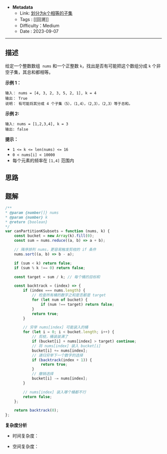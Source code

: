 - **Metadata**
	- Link: [划分为k个相等的子集](https://leetcode.cn/problems/partition-to-k-equal-sum-subsets/description/ "https://leetcode.cn/problems/partition-to-k-equal-sum-subsets/description/")
	- Tags : [[回溯]]
	- Difficulty：Medium
	- Date : 2023-09-07
---
## 描述

给定一个整数数组  `nums` 和一个正整数 `k`，找出是否有可能把这个数组分成 `k` 个非空子集，其总和都相等。

**示例 1：**

```
输入： nums = [4, 3, 2, 3, 5, 2, 1], k = 4
输出： True
说明： 有可能将其分成 4 个子集（5），（1,4），（2,3），（2,3）等于总和。
```

**示例 2:**

```
输入: nums = [1,2,3,4], k = 3
输出: false
```

**提示：**

- `1 <= k <= len(nums) <= 16`
- `0 < nums[i] < 10000`
- 每个元素的频率在 `[1,4]` 范围内

## 思路



## 题解

```js
/**
* @param {number[]} nums
* @param {number} k
* @return {boolean}
*/
var canPartitionKSubsets = function (nums, k) {
    const bucket = new Array(k).fill(0);
    const sum = nums.reduce((a, b) => a + b);

    // 降序排列 nums，更容易触发剪枝的 if 条件
    nums.sort((a, b) => b - a);

    if (sum < k) return false;
    if (sum % k !== 0) return false;

    const target = sum / k; // 每个桶的目标和

    const backtrack = (index) => {
        if (index === nums.length) {
            // 检查所有桶的数字之和是否都是 target
            for (let num of bucket) {
                if (num !== target) return false;
            }
            return true;
        }

        // 穷举 nums[index] 可能装入的桶
        for (let i = 0; i < bucket.length; i++) {
            // 剪枝，桶装装满了
            if (bucket[i] + nums[index] > target) continue;
            // 将 nums[index] 装入 bucket[i]
            bucket[i] += nums[index];
            // 递归穷举下一个数字的选择
            if (backtrack(index + 1)) {
                return true;
            }
            // 撤销选择
            bucket[i] -= nums[index];
        }

        // nums[index] 装入哪个桶都不行
        return false;
    };

    return backtrack(0);
};
```

**复杂度分析**

- 时间复杂度：

- 空间复杂度：